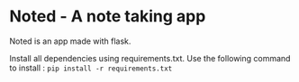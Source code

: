 # Noted - A note taking app
Noted is an app made with flask.<br>


Install all dependencies using requirements.txt.
Use the following command to install : ```pip install -r requirements.txt```
